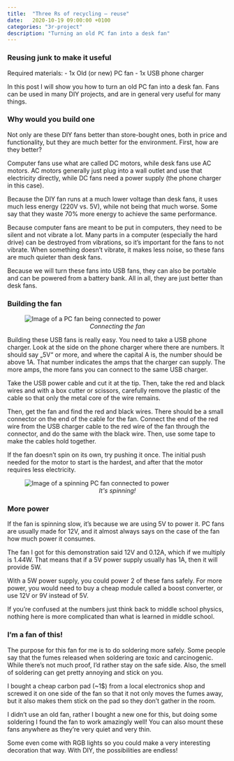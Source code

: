 ```yaml
---
title:  "Three Rs of recycling – reuse"
date:   2020-10-19 09:00:00 +0100
categories: "3r-project"
description: "Turning an old PC fan into a desk fan"
---
```

<h3>Reusing junk to make it useful</h3>
Required materials:
- 1x Old (or new) PC fan
- 1x USB phone charger

In this post I will show you how to turn an old PC fan into a desk fan. Fans can be used in many DIY projects, and are in general very useful for many things.

<h3>Why would you build one</h3>
Not only are these DIY fans better than store-bought ones, both in price and functionality, but they are much better for the environment. First, how are they better? 

Computer fans use what are called DC motors, while desk fans use AC motors. AC motors generally just plug into a wall outlet and use that electricity directly, while DC fans need a power supply (the phone charger in this case). 

Because the DIY fan runs at a much lower voltage than desk fans, it uses much less energy (220V vs. 5V), while not being that much worse. Some say that they waste 70% more energy to achieve the same performance. 

Because computer fans are meant to be put in computers, they need to be silent and not vibrate a lot. Many parts in a computer (especially the hard drive) can be destroyed from vibrations, so it’s important for the fans to not vibrate. When something doesn’t vibrate, it makes less noise, so these fans are much quieter than desk fans. 

Because we will turn these fans into USB fans, they can also be portable and can be powered from a battery bank. All in all, they are just better than desk fans.

<h3>Building the fan</h3>
<figure>
<img src="{{ site.baseurl }}/images/connecting-fan.webp" alt="Image of a PC fan being connected to power" style="display:block;margin:auto;">
<figcaption style="text-align:center"><i>Connecting the fan</i></figcaption>
</figure>

Building these USB fans is really easy. You need to take a USB phone charger. Look at the side on the phone charger where there are numbers. It should say „5V“ or more, and where the capital A is, the number should be above 1A. That number indicates the amps that the charger can supply. The more amps, the more fans you can connect to the same USB charger. 

Take the USB power cable and cut it at the tip. Then, take the red and black wires and with a box cutter or scissors, carefully remove the plastic of the cable so that only the metal core of the wire remains. 

Then, get the fan and find the red and black wires. There should be a small connector on the end of the cable for the fan. Connect the end of the red wire from the USB charger cable to the red wire of the fan through the connector, and do the same with the black wire. Then, use some tape to make the cables hold together. 

If the fan doesn’t spin on its own, try pushing it once. The initial push needed for the motor to start is the hardest, and after that the motor requires less electricity.

<figure>
<img src="{{ site.baseurl }}/images/spinning-fan.webp" alt="Image of a spinning PC fan connected to power" style="display:block;margin:auto;">
<figcaption style="text-align:center"><i>It's spinning!</i></figcaption>
</figure>

<h3>More power</h3>
If the fan is spinning slow, it’s because we are using 5V to power it. PC fans are usually made for 12V, and it almost always says on the case of the fan how much power it consumes. 

The fan I got for this demonstration said 12V and 0.12A, which if we multiply is 1.44W. That means that if a 5V power supply usually has 1A, then it will provide 5W. 

With a 5W power supply, you could power 2 of these fans safely. For more power, you would need to buy a cheap module called a boost converter, or use 12V or 9V instead of 5V. 

If you’re confused at the numbers just think back to middle school physics, nothing here is more complicated than what is learned in middle school.

<h3>I’m a fan of this!</h3>
The purpose for this fan for me is to do soldering more safely. Some people say that the fumes released when soldering are toxic and carcinogenic. While there’s not much proof, I’d rather stay on the safe side. Also, the smell of soldering can get pretty annoying and stick on you. 

I bought a cheap carbon pad (~1$) from a local electronics shop and screwed it on one side of the fan so that it not only moves the fumes away, but it also makes them stick on the pad so they don’t gather in the room.

I didn’t use an old fan, rather I bought a new one for this, but doing some soldering I found the fan to work amazingly well! You can also mount these fans anywhere as they’re very quiet and very thin. 

Some even come with RGB lights so you could make a very interesting decoration that way. With DIY, the possibilities are endless!